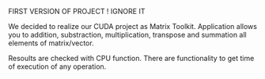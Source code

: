 FIRST VERSION OF PROJECT !
IGNORE IT

We decided to realize our CUDA project as Matrix Toolkit. Application allows you to
addition, substraction, multiplication, transpose
and summation all elements of matrix/vector. 

Resoults are checked with CPU function.
There are functionality to get time of execution of any operation.
